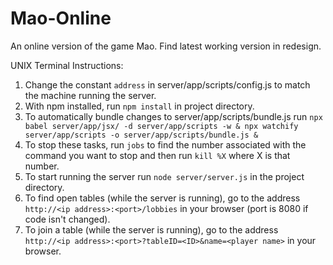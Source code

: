 # Mao-Online
An online version of the game Mao. Find latest working version in redesign.

UNIX Terminal Instructions:
1. Change the constant `address` in server/app/scripts/config.js to match the machine running the server.
2. With npm installed, run `npm install` in project directory.
3. To automatically bundle changes to server/app/scripts/bundle.js run `npx babel server/app/jsx/ -d server/app/scripts -w & npx watchify server/app/scripts -o server/app/scripts/bundle.js &`
4. To stop these tasks, run `jobs` to find the number associated with the command you want to stop and then run `kill %X` where X is that number.
5. To start running the server run `node server/server.js` in the project directory.
6. To find open tables (while the server is running), go to the address `http://<ip address>:<port>/lobbies` in your browser (port is 8080 if code isn't changed).
7. To join a table (while the server is running), go to the address` http://<ip address>:<port>?tableID=<ID>&name=<player name>` in your browser.
